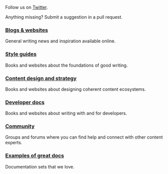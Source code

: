 
Follow us on [Twitter](https://twitter.com/iheartcontent).

Anything missing? Submit a suggestion in a pull request.

### [Blogs & websites](blogs-websites.md)
General writing news and inspiration available online.

### [Style guides](style-guides.md)
Books and websites about the foundations of good writing.

### [Content design and strategy](content-design-and-strategy.md)
Books and websites about designing coherent content ecosystems.

<!-- ### [UX writing](ux-writing.md)
Books and websites about UI copy and text for graphical interfaces.
-->

### [Developer docs](dev-docs.md)
Books and websites about writing with and for developers.

<!-- ### [Management](management.md)
Books and websites about managing content teams and projects.
-->

### [Community](community.md)
Groups and forums where you can find help and connect with other content experts.

### [Examples of great docs](documentation-examples.md)
Documentation sets that we love.
